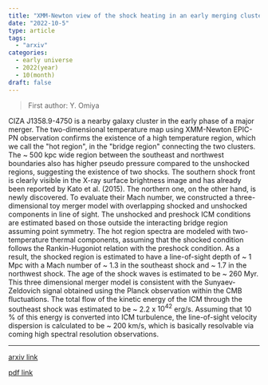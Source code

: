 ```yaml
---
title: "XMM-Newton view of the shock heating in an early merging cluster, CIZA J1358.9$-$4750"
date: "2022-10-5"
type: article
tags:
  - "arxiv"
categories:
  - early universe
  - 2022(year)
  - 10(month)
draft: false
---
```

> First author: Y. Omiya

 CIZA J1358.9-4750 is a nearby galaxy cluster in the early phase of a major
merger. The two-dimensional temperature map using XMM-Newton EPIC-PN
observation confirms the existence of a high temperature region, which we call
the "hot region", in the "bridge region" connecting the two clusters. The ~ 500
kpc wide region between the southeast and northwest boundaries also has higher
pseudo pressure compared to the unshocked regions, suggesting the existence of
two shocks. The southern shock front is clearly visible in the X-ray surface
brightness image and has already been reported by Kato et al. (2015). The
northern one, on the other hand, is newly discovered. To evaluate their Mach
number, we constructed a three-dimensional toy merger model with overlapping
shocked and unshocked components in line of sight. The unshocked and preshock
ICM conditions are estimated based on those outside the interacting bridge
region assuming point symmetry. The hot region spectra are modeled with
two-temperature thermal components, assuming that the shocked condition follows
the Rankin-Hugoniot relation with the preshock condition. As a result, the
shocked region is estimated to have a line-of-sight depth of ~ 1 Mpc with a
Mach number of ~ 1.3 in the southeast shock and ~ 1.7 in the northwest shock.
The age of the shock waves is estimated to be ~ 260 Myr. This three dimensional
merger model is consistent with the Sunyaev-Zeldovich signal obtained using the
Planck observation within the CMB fluctuations. The total flow of the kinetic
energy of the ICM through the southeast shock was estimated to be ~ 2.2 x
$10^{42}$ erg/s. Assuming that 10 % of this energy is converted into ICM
turbulence, the line-of-sight velocity dispersion is calculated to be ~ 200
km/s, which is basically resolvable via coming high spectral resolution
observations.

---
[arxiv link](http://arxiv.org/abs/2210.02145v1)

[pdf link](http://arxiv.org/pdf/2210.02145v1)